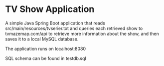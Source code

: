 # TV Show Application

A simple Java Spring Boot application that reads src/main/resources/tvserier.txt and queries each retrieved show to tvmazemap.com/api to retrieve more information about the show, and then saves it to a local MySQL database.

The application runs on localhost:8080

SQL schema can be found in testdb.sql
